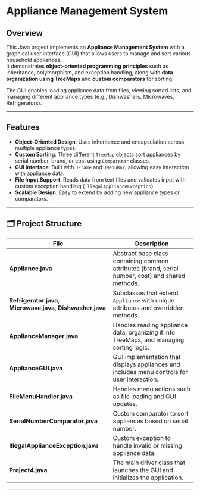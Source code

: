 # Appliance Management System

## Overview
This Java project implements an **Appliance Management System** with a graphical user interface (GUI) that allows users to manage and sort various household appliances.  
It demonstrates **object-oriented programming principles** such as inheritance, polymorphism, and exception handling, along with **data organization using TreeMaps** and **custom comparators** for sorting.

The GUI enables loading appliance data from files, viewing sorted lists, and managing different appliance types (e.g., Dishwashers, Microwaves, Refrigerators).

---

##  Features
- **Object-Oriented Design**: Uses inheritance and encapsulation across multiple appliance types.  
- **Custom Sorting**: Three different `TreeMap` objects sort appliances by serial number, brand, or cost using `Comparator` classes.  
- **GUI Interface**: Built with `JFrame` and `JMenuBar`, allowing easy interaction with appliance data.  
- **File Input Support**: Reads data from text files and validates input with custom exception handling (`IllegalApplianceException`).  
- **Scalable Design**: Easy to extend by adding new appliance types or comparators.

---

## 🗂️ Project Structure

| File | Description |
|------|--------------|
| **Appliance.java** | Abstract base class containing common attributes (brand, serial number, cost) and shared methods. |
| **Refrigerator.java**, **Microwave.java**, **Dishwasher.java** | Subclasses that extend `Appliance` with unique attributes and overridden methods. |
| **ApplianceManager.java** | Handles reading appliance data, organizing it into TreeMaps, and managing sorting logic. |
| **ApplianceGUI.java** | GUI implementation that displays appliances and includes menu controls for user interaction. |
| **FileMenuHandler.java** | Handles menu actions such as file loading and GUI updates. |
| **SerialNumberComparator.java** | Custom comparator to sort appliances based on serial number. |
| **IllegalApplianceException.java** | Custom exception to handle invalid or missing appliance data. |
| **Project4.java** | The main driver class that launches the GUI and initializes the application. |

---

